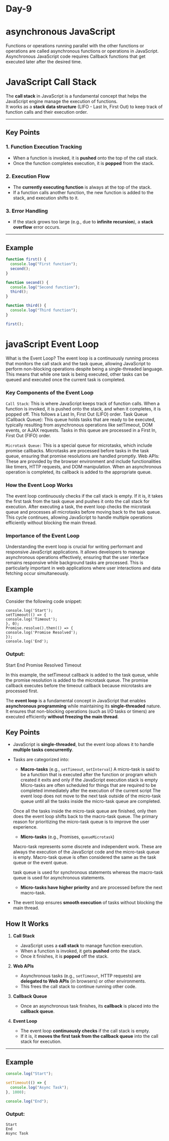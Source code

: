 # Day-9
# asynchronous JavaScript
Functions or operations running parallel with the other functions or operations are called asynchronous functions or operations in JavaScript. 
 Asynchronous JavaScript code requires Callback functions that get executed later after the desired time. 

 # JavaScript Call Stack

The **call stack** in JavaScript is a fundamental concept that helps the JavaScript engine manage the execution of functions.  
It works as a **stack data structure** (LIFO - Last In, First Out) to keep track of function calls and their execution order.

---

## Key Points

### 1. Function Execution Tracking
- When a function is invoked, it is **pushed** onto the top of the call stack.
- Once the function completes execution, it is **popped** from the stack.

### 2. Execution Flow
- The **currently executing function** is always at the top of the stack.
- If a function calls another function, the new function is added to the stack, and execution shifts to it.

### 3. Error Handling
- If the stack grows too large (e.g., due to **infinite recursion**), a **stack overflow** error occurs.

---

## Example

```javascript
function first() {
  console.log("First function");
  second();
}

function second() {
  console.log("Second function");
  third();
}

function third() {
  console.log("Third function");
}

first();
```



# javaScript Event Loop

What is the Event Loop?
The event loop is a continuously running process that monitors the call stack and the task queue, allowing JavaScript to perform non-blocking operations despite being a single-threaded language. This means that while one task is being executed, other tasks can be queued and executed once the current task is completed.

### Key Components of the Event Loop
`Call Stack`: This is where JavaScript keeps track of function calls. When a function is invoked, it is pushed onto the stack, and when it completes, it is popped off. This follows a Last In, First Out (LIFO) order.
Task Queue (Callback Queue): This queue holds tasks that are ready to be executed, typically resulting from asynchronous operations like setTimeout, DOM events, or AJAX requests. Tasks in this queue are processed in a First In, First Out (FIFO) order.

`Microtask Queue:` This is a special queue for microtasks, which include promise callbacks. Microtasks are processed before tasks in the task queue, ensuring that promise resolutions are handled promptly.
Web APIs: These are provided by the browser environment and include functionalities like timers, HTTP requests, and DOM manipulation. When an asynchronous operation is completed, its callback is added to the appropriate queue.

### How the Event Loop Works
The event loop continuously checks if the call stack is empty. If it is, it takes the first task from the task queue and pushes it onto the call stack for execution.
After executing a task, the event loop checks the microtask queue and processes all microtasks before moving back to the task queue.
This cycle continues, allowing JavaScript to handle multiple operations efficiently without blocking the main thread.
### Importance of the Event Loop
Understanding the event loop is crucial for writing performant and responsive JavaScript applications. It allows developers to manage asynchronous operations effectively, ensuring that the user interface remains responsive while background tasks are processed. This is particularly important in web applications where user interactions and data fetching occur simultaneously.
## Example
Consider the following code snippet:
```
console.log('Start');
setTimeout(() => {
console.log('Timeout');
}, 0);
Promise.resolve().then(() => {
console.log('Promise Resolved');
});
console.log('End');
```
### Output:
Start
End
Promise Resolved
Timeout

In this example, the setTimeout callback is added to the task queue, while the promise resolution is added to the microtask queue. The promise callback executes before the timeout callback because microtasks are processed first.




The **event loop** is a fundamental concept in JavaScript that enables **asynchronous programming** while maintaining its **single-threaded** nature.  
It ensures that non-blocking operations (such as I/O tasks or timers) are executed efficiently **without freezing the main thread**.


## Key Points

* JavaScript is **single-threaded**, but the event loop allows it to handle **multiple tasks concurrently**.
* Tasks are categorized into:

  * **Macro-tasks** (e.g., `setTimeout`, `setInterval`)
   A micro-task is said to be a function that is executed after the function or program which created it exits and only if the JavaScript execution stack is empty
   Micro-tasks are often scheduled for things that are required to be completed immediately after the execution of the current script
   The event loop does not move to the next task outside of the micro-task queue until all the tasks inside the micro-task queue are completed.

   Once all the tasks inside the micro-task queue are finished, only then does the event loop shifts back to the macro-task queue. The primary reason for prioritizing the micro-task queue is to improve the user experience.
  * **Micro-tasks** (e.g., Promises, `queueMicrotask`)

  Macro-task represents some discrete and independent work. These are always the execution of the JavaScript code and the micro-task queue is empty. Macro-task queue is often considered the same as the task queue or the event queue.

   task queue is used for synchronous statements whereas the macro-task queue is used for asynchronous statements.
  * **Micro-tasks have higher priority** and are processed before the next macro-task.
* The event loop ensures **smooth execution** of tasks without blocking the main thread.



## How It Works

1. **Call Stack**  
   - JavaScript uses a **call stack** to manage function execution.  
   - When a function is invoked, it gets **pushed** onto the stack.  
   - Once it finishes, it is **popped** off the stack.

2. **Web APIs**  
   - Asynchronous tasks (e.g., `setTimeout`, HTTP requests) are **delegated to Web APIs** (in browsers) or other environments.
   - This frees the call stack to continue running other code.

3. **Callback Queue**  
   - Once an asynchronous task finishes, its **callback** is placed into the **callback queue**.

4. **Event Loop**  
   - The event loop **continuously checks** if the call stack is empty.
   - If it is, it **moves the first task from the callback queue** into the call stack for execution.

---

## Example

```javascript
console.log("Start");

setTimeout(() => {
  console.log("Async Task");
}, 1000);

console.log("End");
````

### Output:

```
Start
End
Async Task

```







